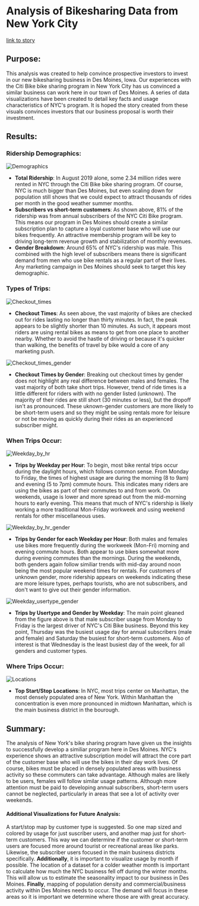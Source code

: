 # Analysis of Bikesharing Data from New York City

[link to story](https://public.tableau.com/views/Book_Mod14_1/NYCStory?:language=en-US&:display_count=n&:origin=viz_share_link)
 

## Purpose:
This analysis was created to help convince prospective investors to invest in our new bikesharing business in Des Moines, Iowa. Our experiences with the Citi Bike bike sharing program in New York City has us convinced a similar business can work here in our town of Des Moines. A series of data visualizations have been created to detail key facts and usage characteristics of NYC's program. It is hoped the story created from these visuals convinces investors that our business proposal is worth their investment.

## Results:

### Ridership Demographics:
![Demographics](https://github.com/bfox87/bikesharing/blob/main/Visualizations/Demographics.PNG)
- **Total Ridership**: In August 2019 alone, some 2.34 million rides were rented in NYC through the Citi Bike bike sharing program. Of course, NYC is much bigger than Des Moines, but even scaling down for population still shows that we could expect to attract thousands of rides per month in the good weather summer months. 
- **Subscribers vs short-term customers**: As shown above, 81% of the ridership was from annual subscribers of the NYC Citi Bike program. This means our program in Des Moines should create a similar subscription plan to capture a loyal customer base who will use our bikes frequently. An attractive membership program will be key to driving long-term revenue growth and stabilization of monthly revenues.  
- **Gender Breakdown**: Around 65% of NYC's ridership was male. This combined with the high level of subscribers means there is significant demand from men who use bike rentals as a regular part of their lives. Any marketing campaign in Des Moines should seek to target this key demographic.



### Types of Trips:
![Checkout_times](https://github.com/bfox87/bikesharing/blob/main/Visualizations/Checkout_times.PNG)
- **Checkout Times**: As seen above, the vast majority of bikes are checked out for rides lasting no longer than thirty minutes. In fact, the peak appears to be slightly shorter than 10 minutes. As such, it appears most riders are using rental bikes as means to get from one place to another nearby. Whether to avoid the hastle of driving or because it's quicker than walking, the benefits of travel by bike would a core of any marketing push.


![Checkout_times_gender](https://github.com/bfox87/bikesharing/blob/main/Visualizations/Checkout_times_gender.PNG)
- **Checkout Times by Gender**: Breaking out checkout times by gender does not highlight any real difference between males and females. The vast majority of both take short trips. However, trend of ride times is a little different for riders with with no gender listed (unknown). The majority of their rides are still short (30 minutes or less), but the dropoff isn't as pronounced. These uknown-gender customers are more likely to be short-term users and so they might be using rentals more for leisure or not be moving as quickly during their rides as an experienced subscriber might.


### When Trips Occur:
![Weekday_by_hr](https://github.com/bfox87/bikesharing/blob/main/Visualizations/Weekday_by_hr.PNG)
- **Trips by Weekday per Hour**: To begin, most bike rental trips occur during the daylight hours, which follows common sense. From Monday to Friday, the times of highest usage are during the morning (8 to 9am) and evening (5 to 7pm) commute hours. This indicates many riders are using the bikes as part of their commutes to and from work. On weekends, usage is lower and more spread out from the mid-morning hours to early evening. This means that much of NYC's ridership is likely working a more traditional Mon-Friday workweek and using weekend rentals for other miscellaneous uses. 

![Weekday_by_hr_gender](https://github.com/bfox87/bikesharing/blob/main/Visualizations/Weekday_by_hr_gender.PNG)
- **Trips by Gender for each Weekday per Hour**: Both males and females use bikes more frequently during the workweek (Mon-Fri) morning and evening commute hours. Both appear to use bikes somewhat more during evening commutes than the mornings. During the weekends, both genders again follow similiar trends with mid-day around noon being the most popular weekend times for rentals. For customers of unknown gender, more ridership appears on weekends indicating these are more leisure types, perhaps tourists, who are not subscribers, and don't want to give out their gender information.

![Weekday_usertype_gender](https://github.com/bfox87/bikesharing/blob/main/Visualizations/Weekday_usertype_gender.PNG)
- **Trips by Usertype and Gender by Weekday**: The main point gleaned from the figure above is that male subscriber usage from Monday to Friday is the largest driver of NYC's Citi Bike business. Beyond this key point, Thursday was the busiest usage day for annual subscribers (male and female) and Saturday the busiest for short-term customers. Also of interest is that Wednesday is the least busiest day of the week, for all genders and customer types.

### Where Trips Occur:
![Locations](https://github.com/bfox87/bikesharing/blob/main/Visualizations/Locations.PNG)
- **Top Start/Stop Locations**: In NYC, most trips center on Manhattan, the most densely populated area of New York. Within Manhattan the concentration is even more pronounced in midtown Manhattan, which is the main business district in the bourough. 

## Summary:
The analysis of New York's bike sharing program have given us the insights to successfully develop a similiar program here in Des Moines. NYC's experience shows an attractive subscription model will attract the core part of the customer base who will use the bikes in their day work lives. Of course, bikes must be placed in densely populated areas with business activity so these commuters can take advantage. Although males are likely to be users, females will follow similar usage patterns. Although more attention must be paid to developing annual subscribers, short-term users cannot be neglected, particularly in areas that see a lot of activity over weekends.

#### Additional Visualizations for Future Analysis:
A start/stop map by customer type is suggested. So one map sized and colored by usage for just suscriber users, and another map just for short-term customers. This way we can determine if the customer or short-term users are focused more around tourist or recreational areas like parks. Likewise, the subscriber users focused in the main business districts specifically.
**Additionally**, it is important to visualize usage by month if possible. The location of a dataset for a colder weather month is important to calculate how much the NYC business fell off during the winter months. This will allow us to estimate the seasonality impact to our business in Des Moines. **Finally**, mapping of population density and commercial/business activity within Des Moines needs to occur. The demand will focus in these areas so it is important we determine where those are with great accuracy. 
